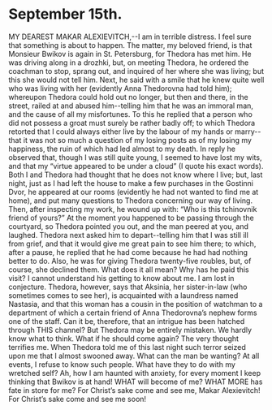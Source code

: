# September 15th.

MY DEAREST MAKAR ALEXIEVITCH,--I am in terrible distress. I feel sure
that something is about to happen. The matter, my beloved friend, is
that Monsieur Bwikov is again in St. Petersburg, for Thedora has met
him. He was driving along in a drozhki, but, on meeting Thedora, he
ordered the coachman to stop, sprang out, and inquired of her where she
was living; but this she would not tell him. Next, he said with a
smile that he knew quite well who was living with her (evidently Anna
Thedorovna had told him); whereupon Thedora could hold out no longer,
but then and there, in the street, railed at and abused him--telling him
that he was an immoral man, and the cause of all my misfortunes. To
this he replied that a person who did not possess a groat must surely be
rather badly off; to which Thedora retorted that I could always either
live by the labour of my hands or marry--that it was not so much a
question of my losing posts as of my losing my happiness, the ruin of
which had led almost to my death. In reply he observed that, though
I was still quite young, I seemed to have lost my wits, and that my
“virtue appeared to be under a cloud” (I quote his exact words). Both
I and Thedora had thought that he does not know where I live; but,
last night, just as I had left the house to make a few purchases in the
Gostinni Dvor, he appeared at our rooms (evidently he had not wanted to
find me at home), and put many questions to Thedora concerning our way
of living. Then, after inspecting my work, he wound up with: “Who is
this tchinovnik friend of yours?” At the moment you happened to be
passing through the courtyard, so Thedora pointed you out, and the man
peered at you, and laughed. Thedora next asked him to depart--telling
him that I was still ill from grief, and that it would give me great
pain to see him there; to which, after a pause, he replied that he had
come because he had had nothing better to do. Also, he was for giving
Thedora twenty-five roubles, but, of course, she declined them. What
does it all mean? Why has he paid this visit? I cannot understand his
getting to know about me. I am lost in conjecture. Thedora, however,
says that Aksinia, her sister-in-law (who sometimes comes to see her),
is acquainted with a laundress named Nastasia, and that this woman has
a cousin in the position of watchman to a department of which a certain
friend of Anna Thedorovna’s nephew forms one of the staff. Can it be,
therefore, that an intrigue has been hatched through THIS channel? But
Thedora may be entirely mistaken. We hardly know what to think. What if
he should come again? The very thought terrifies me. When Thedora told
me of this last night such terror seized upon me that I almost swooned
away. What can the man be wanting? At all events, I refuse to know such
people. What have they to do with my wretched self? Ah, how I am haunted
with anxiety, for every moment I keep thinking that Bwikov is at hand!
WHAT will become of me? WHAT MORE has fate in store for me? For Christ’s
sake come and see me, Makar Alexievitch! For Christ’s sake come and see
me soon!




